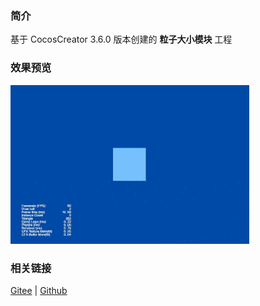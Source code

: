 ### 简介

基于 CocosCreator 3.6.0 版本创建的 **粒子大小模块** 工程

### 效果预览
![image](../../../gif/202203/2022030543.gif)

### 相关链接
[Gitee](https://gitee.com/mirrors_cocos-creator/test-cases-3d/blob/v3.0/assets/cases/particle) | [Github](https://github.com/cocos-creator/test-cases-3d/blob/v3.0/assets/cases/particle)